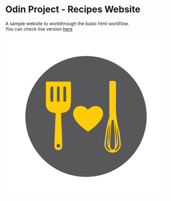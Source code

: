 # Odin Project - Recipes Website
A sample website to workthrough the basic html workflow.  
You can check live version [here](https://amr-ya.github.io/odin-recipes/)

![Recipes](./imgs/logo.png)